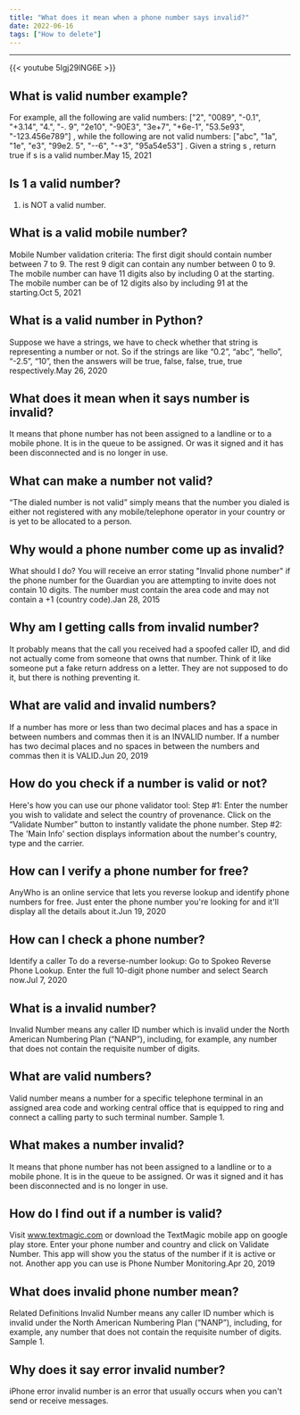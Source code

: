 ```yaml
---
title: "What does it mean when a phone number says invalid?"
date: 2022-06-16
tags: ["How to delete"]
---
```


---
{{< youtube 5Igj29lNG6E >}}
## What is valid number example?
For example, all the following are valid numbers: ["2", "0089", "-0.1", "+3.14", "4.", "-. 9", "2e10", "-90E3", "3e+7", "+6e-1", "53.5e93", "-123.456e789"] , while the following are not valid numbers: ["abc", "1a", "1e", "e3", "99e2. 5", "--6", "-+3", "95a54e53"] . Given a string s , return true if s is a valid number.May 15, 2021

## Is 1 a valid number?
1. is NOT a valid number.

## What is a valid mobile number?
Mobile Number validation criteria: The first digit should contain number between 7 to 9. The rest 9 digit can contain any number between 0 to 9. The mobile number can have 11 digits also by including 0 at the starting. The mobile number can be of 12 digits also by including 91 at the starting.Oct 5, 2021

## What is a valid number in Python?
Suppose we have a strings, we have to check whether that string is representing a number or not. So if the strings are like “0.2”, “abc”, “hello”, “-2.5”, “10”, then the answers will be true, false, false, true, true respectively.May 26, 2020

## What does it mean when it says number is invalid?
It means that phone number has not been assigned to a landline or to a mobile phone. It is in the queue to be assigned. Or was it signed and it has been disconnected and is no longer in use.

## What can make a number not valid?
“The dialed number is not valid” simply means that the number you dialed is either not registered with any mobile/telephone operator in your country or is yet to be allocated to a person.

## Why would a phone number come up as invalid?
What should I do? You will receive an error stating "Invalid phone number" if the phone number for the Guardian you are attempting to invite does not contain 10 digits. The number must contain the area code and may not contain a +1 (country code).Jan 28, 2015

## Why am I getting calls from invalid number?
It probably means that the call you received had a spoofed caller ID, and did not actually come from someone that owns that number. Think of it like someone put a fake return address on a letter. They are not supposed to do it, but there is nothing preventing it.

## What are valid and invalid numbers?
If a number has more or less than two decimal places and has a space in between numbers and commas then it is an INVALID number. If a number has two decimal places and no spaces in between the numbers and commas then it is VALID.Jun 20, 2019

## How do you check if a number is valid or not?
Here's how you can use our phone validator tool: Step #1: Enter the number you wish to validate and select the country of provenance. Click on the “Validate Number” button to instantly validate the phone number. Step #2: The 'Main Info' section displays information about the number's country, type and the carrier.

## How can I verify a phone number for free?
AnyWho is an online service that lets you reverse lookup and identify phone numbers for free. Just enter the phone number you're looking for and it'll display all the details about it.Jun 19, 2020

## How can I check a phone number?
Identify a caller To do a reverse-number lookup: Go to Spokeo Reverse Phone Lookup. Enter the full 10-digit phone number and select Search now.Jul 7, 2020

## What is a invalid number?
Invalid Number means any caller ID number which is invalid under the North American Numbering Plan (“NANP”), including, for example, any number that does not contain the requisite number of digits.

## What are valid numbers?
Valid number means a number for a specific telephone terminal in an assigned area code and working central office that is equipped to ring and connect a calling party to such terminal number. Sample 1.

## What makes a number invalid?
It means that phone number has not been assigned to a landline or to a mobile phone. It is in the queue to be assigned. Or was it signed and it has been disconnected and is no longer in use.

## How do I find out if a number is valid?
Visit www.textmagic.com or download the TextMagic mobile app on google play store. Enter your phone number and country and click on Validate Number. This app will show you the status of the number if it is active or not. Another app you can use is Phone Number Monitoring.Apr 20, 2019

## What does invalid phone number mean?
Related Definitions Invalid Number means any caller ID number which is invalid under the North American Numbering Plan (“NANP”), including, for example, any number that does not contain the requisite number of digits. Sample 1.

## Why does it say error invalid number?
iPhone error invalid number is an error that usually occurs when you can't send or receive messages.

